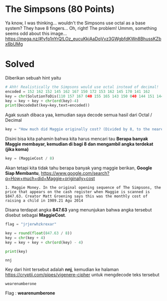 # The Simpsons (80 Points)
Ya know, I was thinking... wouldn't the Simpsons use octal as a base system? They have 8 fingers... Oh, right! The problem! Ummm, something seems odd about this image... https://mega.nz/#!yfp1nYrQ!LOz_eucuKkjAaDqVvz3GWgbfdKWn8BhussKZbx6bUMg
# Solved
Diberikan sebuah hint yaitu
```python
# Ahh! Realistically the Simpsons would use octal instead of decimal!
encoded = 152 162 152 145 162 167 150 172 153 162 145 170 141 162
key = chr(SolutionToDis(110 157 167 040 155 165 143 150 040 144 151 144 040 115 141 147 147 151 145 040 157 162 151 147 151 156 141 154 154 171 040 143 157 163 164 077 040 050 104 151 166 151 144 145 144 040 142 171 040 070 054 040 164 157 040 164 150 145 040 156 145 141 162 145 163 164 040 151 156 164 145 147 145 162 054 040 141 156 144 040 164 150 145 156 040 160 154 165 163 040 146 157 165 162 051))
key = key + key + chr(ord(key)-4)
print(DecodeDat(key=key,text=encoded))
```
Agak susah dibaca yaa, kemudian saya decode semua hasil dari Octal / Decimal
```python
key = "How much did Maggie originally cost? (Divided by 8, to the nearest integer, and then plus four)"
```
Disini bisa kita pahamin bahwa kita harus mencari tau <b>Berapa banyak Maggie membayar, kemudian di bagi 8 dan mengambil angka terdekat (jika koma)</b>
```python
key = (MaggieCost / 8)
```
Akan tetapi kita tidak tahu berapa banyak yang maggie berikan, <b>Google Siap Membantu</b>, https://www.google.com/search?q=How+much+did+Maggie+originally+cost
```
1. Maggie Money. In the original opening sequence of The Simpsons, the price that appears on the cash register when Maggie is scanned is $847.63. Creator Matt Groening says this was the monthly cost of raising a child in 1989.21 Agu 2014
```
Disana terdapat angka <b>847.63</b> yang menunjukan bahwa angka tersebut disebut sebagai <b>MaggieCost</b>. 
```python
flag = "jrjerwhzkrexar"

key = round(float(847.63 / 8))
key = chr(key + 4)
key = key + key + chr(ord(key) - 4)

print(key)
```
```
nnj
```
Key dari hint tersebut adalah <b>nnj</b>, kemudian ke halaman https://cryptii.com/pipes/vigenere-cipher untuk mengdecode teks tersebut
```
wearenumberone
```
Flag : <b>wearenumberone</b>